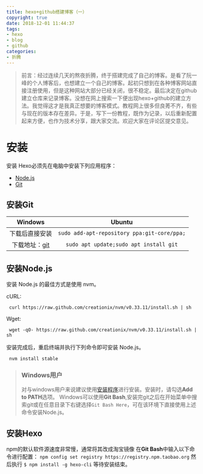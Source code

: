 ```yaml
---
title: hexo+github搭建博客（一）
copyright: true
date: 2018-12-01 11:44:37
tags: 
- hexo
- blog
- github
categories: 
- 折腾
---
```


> 前言：经过连续几天的熬夜折腾，终于搭建完成了自己的博客。是看了阮一峰的个人博客后，也想建立一个自己的博客。起初只想到在各种博客网站直接注册使用，但是这种网站大部分已经关闭，很不稳定。最后决定在github建立仓库来记录博客。没想在网上搜索一下便出现hexo+github的建立方法。我觉得这才是我真正想要的博客模式。教程网上很多但良莠不齐，有些与现在的版本存在差异。于是，写下一份教程，既作为记录，以后重新配置起来方便，也作为技术分享，跟大家交流。欢迎大家在评论区提交意见。

<!--more-->

# 安装

安装 Hexo必须先在电脑中安装下列应用程序：
- [Node.js](https://nodejs.org/en/)
- [Git](http://xk2.ahu.cn/CheckCode.aspx)  

## 安装Git

Windows|Ubuntu
:-----:|:----:
下载后直接安装|`sudo add-apt-repository ppa:git-core/ppa;`
下载地址：[git](https://git-scm.com/download/win)|`sudo apt update;sudo apt install git`

## 安装Node.js

安装 Node.js 的最佳方式是使用 nvm。

cURL:

` curl https://raw.github.com/creationix/nvm/v0.33.11/install.sh | sh`

Wget:

` wget -qO- https://raw.github.com/creationix/nvm/v0.33.11/install.sh | sh`

安装完成后，重启终端并执行下列命令即可安装 Node.js。

` nvm install stable`

>
> ### Windows用户
> 对与windows用户来说建议使用[安装程序](https://nodejs.org/en/)进行安装。安装时，请勾选**Add to PATH**选项。
> Windows可以使用**Git Bash**,安装完git之后在开始菜单中搜索git或在任意目录下右键选择`Git Bash Here`，可在该环境下直接使用上述命令安装Node.js。

## 安装Hexo

npm的默认软件源速度非常慢，通常将其改成淘宝镜像
在**Git Bash**中输入以下命令进行配置：
`npm config set registry https://registry.npm.taobao.org`
然后执行
`$ npm install -g hexo-cli`
等待安装结束。